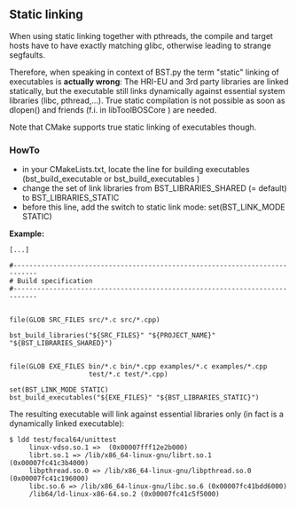 ##  Static linking


When using static linking together with pthreads, the compile and target hosts have to have exactly matching glibc,
otherwise leading to strange segfaults.

Therefore, when speaking in context of BST.py the term "static" linking of executables is **actually wrong**: 
The HRI-EU and 3rd party libraries are linked statically, but the executable still links dynamically against essential
system libraries (libc, pthread,...). True static compilation is not possible as soon as dlopen() and 
friends (f.i. in libToolBOSCore ) are needed.

Note that CMake supports true static linking of executables though.

###  HowTo

* in your CMakeLists.txt, locate the line for building executables (bst_build_executable or bst_build_executables )
* change the set of link libraries from BST_LIBRARIES_SHARED (= default) to BST_LIBRARIES_STATIC
* before this line, add the switch to static link mode: set(BST_LINK_MODE STATIC)


**Example:**

    [...]
    
    #----------------------------------------------------------------------------
    # Build specification
    #----------------------------------------------------------------------------
    
    
    file(GLOB SRC_FILES src/*.c src/*.cpp)
    
    bst_build_libraries("${SRC_FILES}" "${PROJECT_NAME}" "${BST_LIBRARIES_SHARED}")
    
    
    file(GLOB EXE_FILES bin/*.c bin/*.cpp examples/*.c examples/*.cpp
                        test/*.c test/*.cpp)
    
    set(BST_LINK_MODE STATIC)
    bst_build_executables("${EXE_FILES}" "${BST_LIBRARIES_STATIC}")
    
The resulting executable will link against essential libraries only (in fact is a dynamically linked executable):

    $ ldd test/focal64/unittest
         linux-vdso.so.1 =>  (0x00007fff12e2b000)
         librt.so.1 => /lib/x86_64-linux-gnu/librt.so.1 (0x00007fc41c3b4000)
         libpthread.so.0 => /lib/x86_64-linux-gnu/libpthread.so.0 (0x00007fc41c196000)
         libc.so.6 => /lib/x86_64-linux-gnu/libc.so.6 (0x00007fc41bdd6000)
         /lib64/ld-linux-x86-64.so.2 (0x00007fc41c5f5000)
